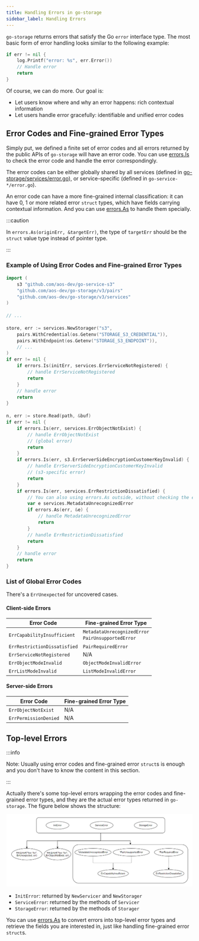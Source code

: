 ```yaml
---
title: Handling Errors in go-storage
sidebar_label: Handling Errors
---
```


`go-storage` returns errors that satisfy the Go `error` interface type. The most basic form of error handling looks similar to the following example:

```go
if err != nil {
    log.Printf("error: %s", err.Error())
    // Handle error
    return
}
```

Of course, we can do more. Our goal is:

- Let users know where and why an error happens: rich contextual information
- Let users handle error gracefully: identifiable and unified error codes

## Error Codes and Fine-grained Error Types

Simply put, we defined a finite set of error codes and all errors returned by the public APIs of `go-storage` will have an error code. You can use [errors.Is](https://golang.org/pkg/errors/#Is) to check the error code and handle the error correspondingly.

The error codes can be either globally shared by all services (defined in [go-storage/services/error.go](https://github.com/aos-dev/go-storage/blob/master/services/error.go)), or service-specific (defined in `go-service-*/error.go`).

An error code can have a more fine-grained internal classification: it can have 0, 1 or more related error `struct` types, which have fields carrying contextual information. And you can use [errors.As](https://golang.org/pkg/errors/#As) to handle them specially.

:::caution

In `errors.As(originErr, &targetErr)`, the type of `targetErr` should be the `struct` value type instead of pointer type.

:::

### Example of Using Error Codes and Fine-grained Error Types

```go 
import (
    s3 "github.com/aos-dev/go-service-s3"
    "github.com/aos-dev/go-storage/v3/pairs"
    "github.com/aos-dev/go-storage/v3/services"
)

// ...

store, err := services.NewStorager("s3", 
    pairs.WithCredential(os.Getenv("STORAGE_S3_CREDENTIAL")),
    pairs.WithEndpoint(os.Getenv("STORAGE_S3_ENDPOINT")),
    // ...
)
if err != nil {
    if errors.Is(initErr, services.ErrServiceNotRegistered) {
        // handle ErrServiceNotRegistered
        return
    }
    // handle error
    return
}

n, err := store.Read(path, &buf)
if err != nil {
    if errors.Is(err, services.ErrObjectNotExist) {
        // handle ErrObjectNotExist 
        // (global error)
        return
    }
    if errors.Is(err, s3.ErrServerSideEncryptionCustomerKeyInvalid) {
        // handle ErrServerSideEncryptionCustomerKeyInvalid
        // (s3-specific error)
        return
    }
    if errors.Is(err, services.ErrRestrictionDissatisfied) {
        // You can also using errors.As outside, without checking the error code
        var e services.MetadataUnrecognizedError
        if errors.As(err, &e) {
            // handle MetadataUnrecognizedError
            return
        }
        // handle ErrRestrictionDissatisfied
        return
    }
    // handle error
    return
}
```

### List of Global Error Codes

There's a `ErrUnexpected` for uncovered cases.

#### Client-side Errors

| Error Code                   | Fine-grained Error Type                                       |
| ---------------------------- | ------------------------------------------------------------- |
| `ErrCapabilityInsufficient`  | `MetadataUnrecognizedError`<br />`PairUnsupportedError` |
| `ErrRestrictionDissatisfied` | `PairRequiredError`                                           |
| `ErrServiceNotRegistered`    | N/A                                                           |
| `ErrObjectModeInvalid`       | `ObjectModeInvalidError`                                      |
| `ErrListModeInvalid`         | `ListModeInvalidError`                                        |

#### Server-side Errors

| Error Code            | Fine-grained Error Type |
| --------------------- | ----------------------- |
| `ErrObjectNotExist`   | N/A                     |
| `ErrPermissionDenied` | N/A                     |

## Top-level Errors

:::info

Note: Usually using error codes and fine-grained error `struct`s is enough and you don't have to know the content in this section.

:::

Actually there's some top-level errors wrapping the error codes and fine-grained error types, and they are the actual error types returned in `go-storage`. The figure below shows the structure:

![](https://raw.githubusercontent.com/aos-dev/specs/master/rfcs/47/new.png)

- `InitError`: returned by `NewServicer` and `NewStorager`
- `ServiceError`: returned by the methods of `Servicer`
- `StorageError`: returned by the methods of `Storager`

You can use [errors.As](https://golang.org/pkg/errors/#As) to convert errors into top-level error types and retrieve the fields you are interested in, just like handling fine-grained error `struct`s.
